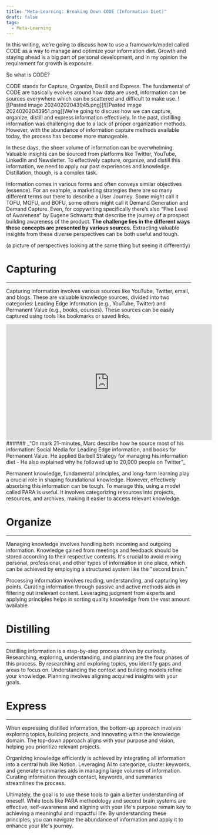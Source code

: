 ```yaml
---
title: "Meta-Learning: Breaking Down CODE (Information Diet)"
draft: false
tags:
  - Meta-Learning
---
```

In this writing, we’re going to discuss how to use a framework/model called CODE as a way to manage and optimize your information diet. Growth and staying ahead is a big part of personal development, and in my opinion the requirement for growth is exposure.

So what is CODE?

CODE stands for Capture, Organize, Distill and Express. The fundamental of CODE are basically evolves around how data are used, information can be sources everywhere which can be scattered and difficult to make use.
![[Pasted image 20240202043945.png]]![[Pasted image 20240202043951.png]]We're going to discuss how we can capture, organize, distill and express information effectively. In the past, distilling information was challenging due to a lack of proper organization methods. However, with the abundance of information capture methods available today, the process has become more manageable.

In these days, the sheer volume of information can be overwhelming. Valuable insights can be sourced from platforms like Twitter, YouTube, LinkedIn and Newsletter. To effectively capture, organize, and distill this information, we need to apply our past experiences and knowledge. Distillation, though, is a complex task.

Information comes in various forms and often conveys similar objectives (essence). For an example, a marketing strategies there are so many different terms out there to describe a User Journey. Some might call it TOFU, MOFU, and BOFU, some others might call it Demand Generation and Demand Capture. Even, for copywriting specifically there’s also “Five Level of Awareness” by Eugene Schwartz that describe the journey of a prospect building awareness of the product. **The challenge lies in the different ways these concepts are presented by various sources.** Extracting valuable insights from these diverse perspectives can be both useful and tough.

(a picture of perspectives looking at the same thing but seeing it differently)
# **Capturing**

---

Capturing information involves various sources like YouTube, Twitter, email, and blogs. These are valuable knowledge sources, divided into two categories: Leading Edge information (e.g., YouTube, Twitter) and Permanent Value (e.g., books, courses). These sources can be easily captured using tools like bookmarks or saved links.

<iframe width="560" height="315" src="https://www.youtube-nocookie.com/embed/Lp619Sl38eo?si=vxEXd9NwyxSn9Skw" title="YouTube video player" frameborder="0" allow="accelerometer; autoplay; clipboard-write; encrypted-media; gyroscope; picture-in-picture; web-share" allowfullscreen></iframe>
######  _“On mark 21-minutes, Marc describe how he source most of his information: Social Media for Leading Edge information, and books for Permanent Value. He applied Barbell Strategy for managing his information diet - He also explained why he followed up to 20,000 people on Twitter”_

Permanent knowledge, fundamental principles, and long-form learning play a crucial role in shaping foundational knowledge. However, effectively absorbing this information can be tough. To manage this, using a model called PARA is useful. It involves categorizing resources into projects, resources, and archives, making it easier to access relevant knowledge.

# Organize

---

Managing knowledge involves handling both incoming and outgoing information. Knowledge gained from meetings and feedback should be stored according to their respective contexts. It's crucial to avoid mixing personal, professional, and other types of information in one place, which can be achieved by employing a structured system like the "second brain."

Processing information involves reading, understanding, and capturing key points. Curating information through passive and active methods aids in filtering out irrelevant content. Leveraging judgment from experts and applying principles helps in sorting quality knowledge from the vast amount available.

# Distilling

---

Distilling information is a step-by-step process driven by curiosity. Researching, exploring, understanding, and planning are the four phases of this process. By researching and exploring topics, you identify gaps and areas to focus on. Understanding the context and building models refine your knowledge. Planning involves aligning acquired insights with your goals.

# Express

---

When expressing distilled information, the bottom-up approach involves exploring topics, building projects, and innovating within the knowledge domain. The top-down approach aligns with your purpose and vision, helping you prioritize relevant projects.

Organizing knowledge efficiently is achieved by integrating all information into a central hub like Notion. Leveraging AI to categorize, cluster keywords, and generate summaries aids in managing large volumes of information. Curating information through contact, keywords, and summaries streamlines the process.

Ultimately, the goal is to use these tools to gain a better understanding of oneself. While tools like PARA methodology and second brain systems are effective, self-awareness and aligning with your life's purpose remain key to achieving a meaningful and impactful life. By understanding these principles, you can navigate the abundance of information and apply it to enhance your life's journey.
